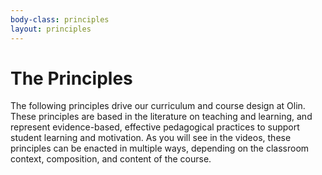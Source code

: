 ```yaml
---
body-class: principles
layout: principles
---
```


# The Principles

The following principles drive our curriculum and course design at Olin. These principles are based in the literature on teaching and learning, and represent evidence-based, effective pedagogical practices to support student learning and motivation. As you will see in the videos, these principles can be enacted in multiple ways, depending on the classroom context, composition, and content of the course. 
